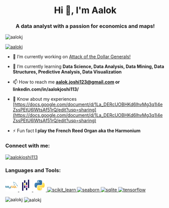 <h1 align="center">Hi 👋, I'm Aalok</h1>
<h3 align="center">A data analyst with a passion for economics and maps!</h3>

<p align="left"> <img src="https://komarev.com/ghpvc/?username=aalokj&label=Profile%20views&color=0e75b6&style=flat" alt="aalokj" /> </p>

<p align="left"> <a href="https://github.com/ryo-ma/github-profile-trophy"><img src="https://github-profile-trophy.vercel.app/?username=aalokj" alt="aalokj" /></a> </p>

- 🔭 I’m currently working on [Attack of the Dollar Generals!](https://github.com/AalokJ/DollarGeneralProject)

- 🌱 I’m currently learning **Data Science, Data Analysis, Data Mining, Data Structures, Predictive Analysis, Data Visualization**

- 📫 How to reach me **aalok.joshi123@gmail.com or linkedin.com/in/aalokjoshi113/**

- 📄 Know about my experiences [https://docs.google.com/document/d/1La_DERcUOBHKd6lhvMg3q1l4eZssPEtU6lWtsAf51rQ/edit?usp=sharing](https://docs.google.com/document/d/1La_DERcUOBHKd6lhvMg3q1l4eZssPEtU6lWtsAf51rQ/edit?usp=sharing)

- ⚡ Fun fact **I play the French Reed Organ aka the Harmonium**

<h3 align="left">Connect with me:</h3>
<p align="left">
<a href="https://linkedin.com/in/aalokjoshi113" target="blank"><img align="center" src="https://raw.githubusercontent.com/rahuldkjain/github-profile-readme-generator/master/src/images/icons/Social/linked-in-alt.svg" alt="aalokjoshi113" height="30" width="40" /></a>
</p>

<h3 align="left">Languages and Tools:</h3>
<p align="left"> <a href="https://www.mysql.com/" target="_blank" rel="noreferrer"> <img src="https://raw.githubusercontent.com/devicons/devicon/master/icons/mysql/mysql-original-wordmark.svg" alt="mysql" width="40" height="40"/> </a> <a href="https://pandas.pydata.org/" target="_blank" rel="noreferrer"> <img src="https://raw.githubusercontent.com/devicons/devicon/2ae2a900d2f041da66e950e4d48052658d850630/icons/pandas/pandas-original.svg" alt="pandas" width="40" height="40"/> </a> <a href="https://www.python.org" target="_blank" rel="noreferrer"> <img src="https://raw.githubusercontent.com/devicons/devicon/master/icons/python/python-original.svg" alt="python" width="40" height="40"/> </a> <a href="https://scikit-learn.org/" target="_blank" rel="noreferrer"> <img src="https://upload.wikimedia.org/wikipedia/commons/0/05/Scikit_learn_logo_small.svg" alt="scikit_learn" width="40" height="40"/> </a> <a href="https://seaborn.pydata.org/" target="_blank" rel="noreferrer"> <img src="https://seaborn.pydata.org/_images/logo-mark-lightbg.svg" alt="seaborn" width="40" height="40"/> </a> <a href="https://www.sqlite.org/" target="_blank" rel="noreferrer"> <img src="https://www.vectorlogo.zone/logos/sqlite/sqlite-icon.svg" alt="sqlite" width="40" height="40"/> </a> <a href="https://www.tensorflow.org" target="_blank" rel="noreferrer"> <img src="https://www.vectorlogo.zone/logos/tensorflow/tensorflow-icon.svg" alt="tensorflow" width="40" height="40"/> </a> </p>

<p><img align="left" src="https://github-readme-stats.vercel.app/api/top-langs?username=aalokj&show_icons=true&locale=en&layout=compact" alt="aalokj" /></p>

<p>&nbsp;<img align="center" src="https://github-readme-stats.vercel.app/api?username=aalokj&show_icons=true&locale=en" alt="aalokj" /></p>
